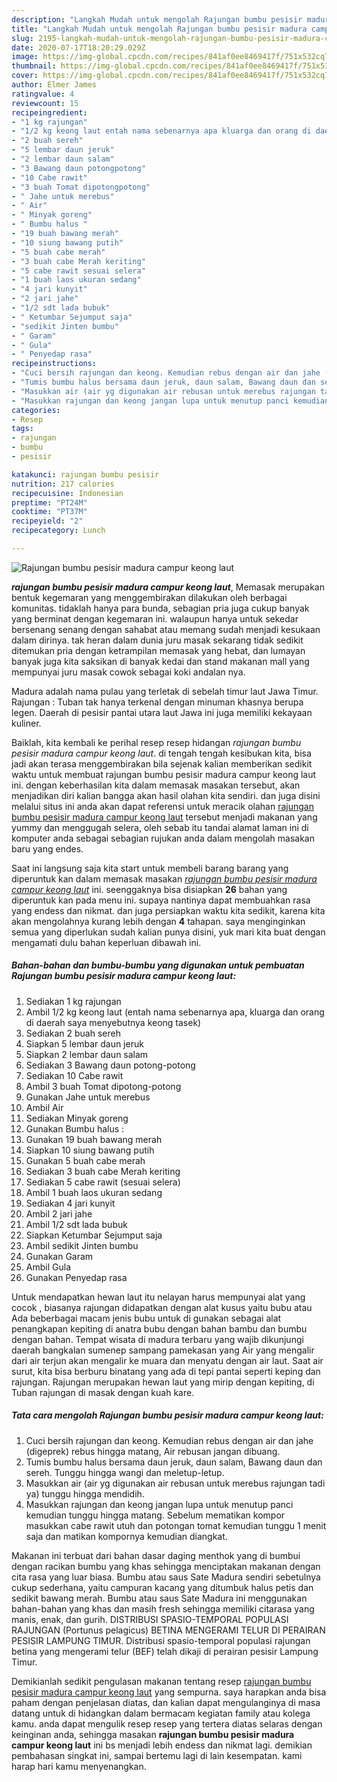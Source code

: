 ```yaml
---
description: "Langkah Mudah untuk mengolah Rajungan bumbu pesisir madura campur keong laut Lezat"
title: "Langkah Mudah untuk mengolah Rajungan bumbu pesisir madura campur keong laut Lezat"
slug: 2195-langkah-mudah-untuk-mengolah-rajungan-bumbu-pesisir-madura-campur-keong-laut-lezat
date: 2020-07-17T18:20:29.029Z
image: https://img-global.cpcdn.com/recipes/841af0ee8469417f/751x532cq70/rajungan-bumbu-pesisir-madura-campur-keong-laut-foto-resep-utama.jpg
thumbnail: https://img-global.cpcdn.com/recipes/841af0ee8469417f/751x532cq70/rajungan-bumbu-pesisir-madura-campur-keong-laut-foto-resep-utama.jpg
cover: https://img-global.cpcdn.com/recipes/841af0ee8469417f/751x532cq70/rajungan-bumbu-pesisir-madura-campur-keong-laut-foto-resep-utama.jpg
author: Elmer James
ratingvalue: 4
reviewcount: 15
recipeingredient:
- "1 kg rajungan"
- "1/2 kg keong laut entah nama sebenarnya apa kluarga dan orang di daerah saya menyebutnya keong tasek"
- "2 buah sereh"
- "5 lembar daun jeruk"
- "2 lembar daun salam"
- "3 Bawang daun potongpotong"
- "10 Cabe rawit"
- "3 buah Tomat dipotongpotong"
- " Jahe untuk merebus"
- " Air"
- " Minyak goreng"
- " Bumbu halus "
- "19 buah bawang merah"
- "10 siung bawang putih"
- "5 buah cabe merah"
- "3 buah cabe Merah keriting"
- "5 cabe rawit sesuai selera"
- "1 buah laos ukuran sedang"
- "4 jari kunyit"
- "2 jari jahe"
- "1/2 sdt lada bubuk"
- " Ketumbar Sejumput saja"
- "sedikit Jinten bumbu"
- " Garam"
- " Gula"
- " Penyedap rasa"
recipeinstructions:
- "Cuci bersih rajungan dan keong. Kemudian rebus dengan air dan jahe (digeprek) rebus hingga matang, Air rebusan jangan dibuang."
- "Tumis bumbu halus bersama daun jeruk, daun salam, Bawang daun dan sereh. Tunggu hingga wangi dan meletup-letup."
- "Masukkan air (air yg digunakan air rebusan untuk merebus rajungan tadi ya) tunggu hingga mendidih."
- "Masukkan rajungan dan keong jangan lupa untuk menutup panci kemudian tunggu hingga matang. Sebelum mematikan kompor masukkan cabe rawit utuh dan potongan tomat kemudian tunggu 1 menit saja dan matikan kompornya kemudian diangkat."
categories:
- Resep
tags:
- rajungan
- bumbu
- pesisir

katakunci: rajungan bumbu pesisir 
nutrition: 217 calories
recipecuisine: Indonesian
preptime: "PT24M"
cooktime: "PT37M"
recipeyield: "2"
recipecategory: Lunch

---
```



![Rajungan bumbu pesisir madura campur keong laut](https://img-global.cpcdn.com/recipes/841af0ee8469417f/751x532cq70/rajungan-bumbu-pesisir-madura-campur-keong-laut-foto-resep-utama.jpg)

<b><i>rajungan bumbu pesisir madura campur keong laut</i></b>, Memasak merupakan bentuk kegemaran yang menggembirakan dilakukan oleh berbagai komunitas. tidaklah hanya para bunda, sebagian pria juga cukup banyak yang berminat dengan kegemaran ini. walaupun hanya untuk sekedar bersenang senang dengan sahabat atau memang sudah menjadi kesukaan dalam dirinya. tak heran dalam dunia juru masak sekarang tidak sedikit ditemukan pria dengan ketrampilan memasak yang hebat, dan lumayan banyak juga kita saksikan di banyak kedai dan stand makanan mall yang mempunyai juru masak cowok sebagai koki andalan nya.

Madura adalah nama pulau yang terletak di sebelah timur laut Jawa Timur. Rajungan : Tuban tak hanya terkenal dengan minuman khasnya berupa legen. Daerah di pesisir pantai utara laut Jawa ini juga memiliki kekayaan kuliner.

Baiklah, kita kembali ke perihal resep resep hidangan <i>rajungan bumbu pesisir madura campur keong laut</i>. di tengah tengah kesibukan kita, bisa jadi akan terasa menggembirakan bila sejenak kalian memberikan sedikit waktu untuk membuat rajungan bumbu pesisir madura campur keong laut ini. dengan keberhasilan kita dalam memasak masakan tersebut, akan menjadikan diri kalian bangga akan hasil olahan kita sendiri. dan juga disini melalui situs ini anda akan dapat referensi untuk meracik olahan <u>rajungan bumbu pesisir madura campur keong laut</u> tersebut menjadi makanan yang yummy dan menggugah selera, oleh sebab itu tandai alamat laman ini di komputer anda sebagai sebagian rujukan anda dalam mengolah masakan baru yang endes.


Saat ini langsung saja kita start untuk membeli barang barang yang diperuntuk kan dalam memasak masakan <u><i>rajungan bumbu pesisir madura campur keong laut</i></u> ini. seenggaknya bisa disiapkan <b>26</b> bahan yang diperuntuk kan pada menu ini. supaya nantinya dapat membuahkan rasa yang endess dan nikmat. dan juga persiapkan waktu kita sedikit, karena kita akan mengolahnya kurang lebih dengan <b>4</b> tahapan. saya menginginkan semua yang diperlukan sudah kalian punya disini, yuk mari kita buat dengan mengamati dulu bahan keperluan dibawah ini.

<!--inarticleads1-->

##### Bahan-bahan dan bumbu-bumbu yang digunakan untuk pembuatan Rajungan bumbu pesisir madura campur keong laut:

1. Sediakan 1 kg rajungan
1. Ambil 1/2 kg keong laut (entah nama sebenarnya apa, kluarga dan orang di daerah saya menyebutnya keong tasek)
1. Sediakan 2 buah sereh
1. Siapkan 5 lembar daun jeruk
1. Siapkan 2 lembar daun salam
1. Sediakan 3 Bawang daun potong-potong
1. Sediakan 10 Cabe rawit
1. Ambil 3 buah Tomat dipotong-potong
1. Gunakan  Jahe untuk merebus
1. Ambil  Air
1. Sediakan  Minyak goreng
1. Gunakan  Bumbu halus :
1. Gunakan 19 buah bawang merah
1. Siapkan 10 siung bawang putih
1. Gunakan 5 buah cabe merah
1. Sediakan 3 buah cabe Merah keriting
1. Sediakan 5 cabe rawit (sesuai selera)
1. Ambil 1 buah laos ukuran sedang
1. Sediakan 4 jari kunyit
1. Ambil 2 jari jahe
1. Ambil 1/2 sdt lada bubuk
1. Siapkan  Ketumbar Sejumput saja
1. Ambil sedikit Jinten bumbu
1. Gunakan  Garam
1. Ambil  Gula
1. Gunakan  Penyedap rasa


Untuk mendapatkan hewan laut itu nelayan harus mempunyai alat yang cocok , biasanya rajungan didapatkan dengan alat kusus yaitu bubu atau Ada beberbagai macam jenis bubu untuk di gunakan sebagai alat penangkapan kepiting di anatra bubu dengan bahan bambu dan bumbu dengan bahan. Tempat wisata di madura terbaru yang wajib dikunjungi daerah bangkalan sumenep sampang pamekasan yang Air yang mengalir dari air terjun akan mengalir ke muara dan menyatu dengan air laut. Saat air surut, kita bisa berburu binatang yang ada di tepi pantai seperti keping dan rajungan. Rajungan merupakan hewan laut yang mirip dengan kepiting, di Tuban rajungan di masak dengan kuah kare. 

<!--inarticleads2-->

##### Tata cara mengolah Rajungan bumbu pesisir madura campur keong laut:

1. Cuci bersih rajungan dan keong. Kemudian rebus dengan air dan jahe (digeprek) rebus hingga matang, Air rebusan jangan dibuang.
1. Tumis bumbu halus bersama daun jeruk, daun salam, Bawang daun dan sereh. Tunggu hingga wangi dan meletup-letup.
1. Masukkan air (air yg digunakan air rebusan untuk merebus rajungan tadi ya) tunggu hingga mendidih.
1. Masukkan rajungan dan keong jangan lupa untuk menutup panci kemudian tunggu hingga matang. Sebelum mematikan kompor masukkan cabe rawit utuh dan potongan tomat kemudian tunggu 1 menit saja dan matikan kompornya kemudian diangkat.


Makanan ini terbuat dari bahan dasar daging menthok yang di bumbui dengan racikan bumbu yang khas sehingga menciptakan makanan dengan cita rasa yang luar biasa. Bumbu atau saus Sate Madura sendiri sebetulnya cukup sederhana, yaitu campuran kacang yang ditumbuk halus petis dan sedikit bawang merah. Bumbu atau saus Sate Madura ini menggunakan bahan-bahan yang khas dan masih fresh sehingga memiliki citarasa yang manis, enak, dan gurih. DISTRIBUSI SPASIO-TEMPORAL POPULASI RAJUNGAN (Portunus pelagicus) BETINA MENGERAMI TELUR DI PERAIRAN PESISIR LAMPUNG TIMUR. Distribusi spasio-temporal populasi rajungan betina yang mengerami telur (BEF) telah dikaji di perairan pesisir Lampung Timur. 

Demikianlah sedikit pengulasan makanan tentang resep <u>rajungan bumbu pesisir madura campur keong laut</u> yang sempurna. saya harapkan anda bisa paham dengan penjelasan diatas, dan kalian dapat mengulanginya di masa datang untuk di hidangkan dalam bermacam kegiatan family atau kolega kamu. anda dapat mengulik resep resep yang tertera diatas selaras dengan keinginan anda, sehingga masakan <b>rajungan bumbu pesisir madura campur keong laut</b> ini bs menjadi lebih endess dan nikmat lagi. demikian pembahasan singkat ini, sampai bertemu lagi di lain kesempatan. kami harap hari kamu menyenangkan.
